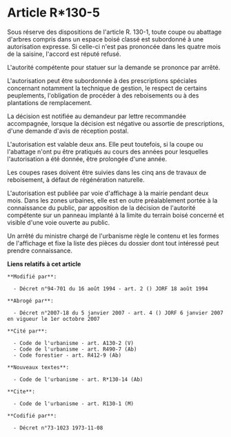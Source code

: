 # Article R*130-5

Sous réserve des dispositions de l'article R. 130-1, toute coupe ou abattage d'arbres compris dans un espace boisé classé est
subordonné à une autorisation expresse. Si celle-ci n'est pas prononcée dans les quatre mois de la saisine, l'accord est
réputé refusé.

L'autorité compétente pour statuer sur la demande se prononce par arrêté.

L'autorisation peut être subordonnée à des prescriptions spéciales concernant notamment la technique de gestion, le respect
de certains peuplements, l'obligation de procéder à des reboisements ou à des plantations de remplacement.

La décision est notifiée au demandeur par lettre recommandée accompagnée, lorsque la décision est négative ou assortie de
prescriptions, d'une demande d'avis de réception postal.

L'autorisation est valable deux ans. Elle peut toutefois, si la coupe ou l'abattage n'ont pu être pratiqués au cours des
années pour lesquelles l'autorisation a été donnée, être prolongée d'une année.

Les coupes rases doivent être suivies dans les cinq ans de travaux de reboisement, à défaut de régénération naturelle.

L'autorisation est publiée par voie d'affichage à la mairie pendant deux mois. Dans les zones urbaines, elle est en outre
préalablement portée à la connaissance du public, par apposition de la décision de l'autorité compétente sur un panneau
implanté à la limite du terrain boisé concerné et visible d'une voie ouverte au public.

Un arrêté du ministre chargé de l'urbanisme règle le contenu et les formes de l'affichage et fixe la liste des pièces du
dossier dont tout intéressé peut prendre connaissance.

**Liens relatifs à cet article**

	**Modifié par**:

	  - Décret n°94-701 du 16 août 1994 - art. 2 () JORF 18 août 1994

	**Abrogé par**:

	  - Décret n°2007-18 du 5 janvier 2007 - art. 4 () JORF 6 janvier 2007 en vigueur le 1er octobre 2007

	**Cité par**:

	  - Code de l'urbanisme - art. A130-2 (V)
	  - Code de l'urbanisme - art. R490-7 (Ab)
	  - Code forestier - art. R412-9 (Ab)

	**Nouveaux textes**:

	  - Code de l'urbanisme - art. R*130-14 (Ab)

	**Cite**:

	  - Code de l'urbanisme - art. R130-1 (M)

	**Codifié par**:

	  - Décret n°73-1023 1973-11-08
